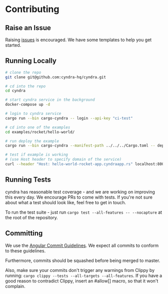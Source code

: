 # Contributing

## Raise an Issue

Raising [issues](https://github.com/cyndra-hq/cyndra/issues) is encouraged. We have some templates to help you get started.

## Running Locally

```bash
# clone the repo
git clone git@github.com:cyndra-hq/cyndra.git

# cd into the repo
cd cyndra

# start cyndra service in the background
docker-compose up -d

# login to cyndra service
cargo run --bin cargo-cyndra -- login --api-key "ci-test"

# cd into one of the examples
cd examples/rocket/hello-world/

# run deploy the example
cargo run --bin cargo-cyndra --manifest-path ../../../Cargo.toml -- deploy 

# test if example is working
# (use Host header to specify domain of the service)
curl --header "Host: hello-world-rocket-app.cyndraapp.rs" localhost:8000/hello 
```

## Running Tests

cyndra has reasonable test coverage - and we are working on improving this
every day. We encourage PRs to come with tests. If you're not sure about
what a test should look like, feel free to get in touch.

To run the test suite - just run `cargo test --all-features -- --nocapture` at the root of the repository.

## Committing

We use the [Angular Commit Guidelines](https://github.com/angular/angular/blob/master/CONTRIBUTING.md#commit). We expect all commits to conform to these guidelines.

Furthermore, commits should be squashed before being merged to master.

Also, make sure your commits don't trigger any warnings from Clippy by running: `cargo clippy --tests --all-targets --all-features`. If you have a good reason to contradict Clippy, insert an #allow[] macro, so that it won't complain.
